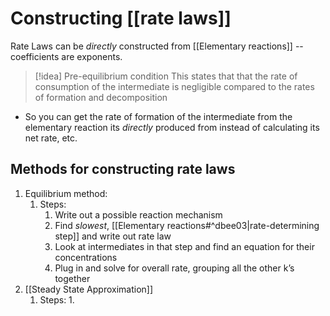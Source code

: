 # Constructing [[rate laws]]

Rate Laws can be *directly* constructed from [[Elementary reactions]] -- coefficients are exponents.

>[!idea] Pre-equilibrium condition
> This states that that the rate of consumption of the intermediate is negligible compared to the rates of formation and decomposition
> 
- So you can get the rate of formation of the intermediate from the elementary reaction its *directly* produced from instead of calculating its net rate, etc.

## Methods for constructing rate laws
1. Equilibrium method:
	1. Steps:
		1. Write out a possible reaction mechanism
		2. Find *slowest*, [[Elementary reactions#^dbee03|rate-determining step]] and write out rate law
		3. Look at intermediates in that step and find an equation for their concentrations
		4. Plug in and solve for overall rate, grouping all the other k’s together
2. [[Steady State Approximation]]
	1. Steps:
		1. 